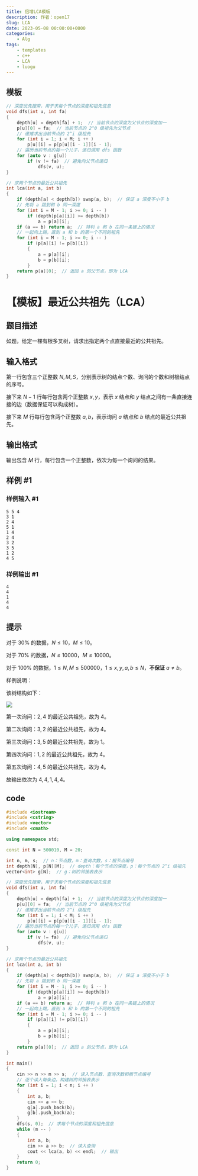 ```yaml
---
title: 倍增LCA模板
description: 作者：open17
slug: LCA
date: 2023-05-08 00:00:00+0000
categories:
    - Alg
tags:
    - templates
    - c++
    - LCA
    - luogu
---
```

## 模板
```cpp
// 深度优先搜索，用于求每个节点的深度和祖先信息
void dfs(int u, int fa)
{
    depth[u] = depth[fa] + 1;  // 当前节点的深度为父节点的深度加一
    p[u][0] = fa;  // 当前节点的 2^0 级祖先为父节点
    // 递推求出当前节点的 2^i 级祖先
    for (int i = 1; i < M; i ++ )
        p[u][i] = p[p[u][i - 1]][i - 1];
    // 遍历当前节点的每一个儿子，递归调用 dfs 函数
    for (auto v : g[u])
        if (v != fa)  // 避免向父节点递归
            dfs(v, u);
}

// 求两个节点的最近公共祖先
int lca(int a, int b)
{
    if (depth[a] < depth[b]) swap(a, b);  // 保证 a 深度不小于 b
    // 先将 a 跳到和 b 同一深度
    for (int i = M - 1; i >= 0; i -- )
        if (depth[p[a][i]] >= depth[b])
            a = p[a][i];
    if (a == b) return a;  // 特判 a 和 b 在同一条链上的情况
    // 一起向上跳，直到 a 和 b 的第一个不同的祖先
    for (int i = M - 1; i >= 0; i -- )
        if (p[a][i] != p[b][i])
        {
            a = p[a][i];
            b = p[b][i];
        }
    return p[a][0];  // 返回 a 的父节点，即为 LCA
}

```
# 【模板】最近公共祖先（LCA）

## 题目描述

如题，给定一棵有根多叉树，请求出指定两个点直接最近的公共祖先。

## 输入格式

第一行包含三个正整数 $N,M,S$，分别表示树的结点个数、询问的个数和树根结点的序号。

接下来 $N-1$ 行每行包含两个正整数 $x, y$，表示 $x$ 结点和 $y$ 结点之间有一条直接连接的边（数据保证可以构成树）。

接下来 $M$ 行每行包含两个正整数 $a, b$，表示询问 $a$ 结点和 $b$ 结点的最近公共祖先。

## 输出格式

输出包含 $M$ 行，每行包含一个正整数，依次为每一个询问的结果。

## 样例 #1

### 样例输入 #1

```
5 5 4
3 1
2 4
5 1
1 4
2 4
3 2
3 5
1 2
4 5
```

### 样例输出 #1

```
4
4
1
4
4
```

## 提示

对于 $30\%$ 的数据，$N\leq 10$，$M\leq 10$。

对于 $70\%$ 的数据，$N\leq 10000$，$M\leq 10000$。

对于 $100\%$ 的数据，$1 \leq N,M\leq 500000$，$1 \leq x, y,a ,b \leq N$，**不保证** $a \neq b$。


样例说明：

该树结构如下：

 ![](https://cdn.luogu.com.cn/upload/pic/2282.png) 

第一次询问：$2, 4$ 的最近公共祖先，故为 $4$。

第二次询问：$3, 2$ 的最近公共祖先，故为 $4$。

第三次询问：$3, 5$ 的最近公共祖先，故为 $1$。

第四次询问：$1, 2$ 的最近公共祖先，故为 $4$。

第五次询问：$4, 5$ 的最近公共祖先，故为 $4$。

故输出依次为 $4, 4, 1, 4, 4$。
## code
```cpp
#include <iostream>
#include <cstring>
#include <vector>
#include <cmath>

using namespace std;

const int N = 500010, M = 20;

int n, m, s;  // n：节点数，m：查询次数，s：根节点编号
int depth[N], p[N][M];  // depth：每个节点的深度，p：每个节点的 2^i 级祖先
vector<int> g[N];  // g：树的邻接表表示

// 深度优先搜索，用于求每个节点的深度和祖先信息
void dfs(int u, int fa)
{
    depth[u] = depth[fa] + 1;  // 当前节点的深度为父节点的深度加一
    p[u][0] = fa;  // 当前节点的 2^0 级祖先为父节点
    // 递推求出当前节点的 2^i 级祖先
    for (int i = 1; i < M; i ++ )
        p[u][i] = p[p[u][i - 1]][i - 1];
    // 遍历当前节点的每一个儿子，递归调用 dfs 函数
    for (auto v : g[u])
        if (v != fa)  // 避免向父节点递归
            dfs(v, u);
}

// 求两个节点的最近公共祖先
int lca(int a, int b)
{
    if (depth[a] < depth[b]) swap(a, b);  // 保证 a 深度不小于 b
    // 先将 a 跳到和 b 同一深度
    for (int i = M - 1; i >= 0; i -- )
        if (depth[p[a][i]] >= depth[b])
            a = p[a][i];
    if (a == b) return a;  // 特判 a 和 b 在同一条链上的情况
    // 一起向上跳，直到 a 和 b 的第一个不同的祖先
    for (int i = M - 1; i >= 0; i -- )
        if (p[a][i] != p[b][i])
        {
            a = p[a][i];
            b = p[b][i];
        }
    return p[a][0];  // 返回 a 的父节点，即为 LCA
}

int main()
{
    cin >> n >> m >> s;  // 读入节点数、查询次数和根节点编号
    // 逐个读入每条边，构建树的邻接表表示
    for (int i = 1; i < n; i ++ )
    {
        int a, b;
        cin >> a >> b;
        g[a].push_back(b);
        g[b].push_back(a);
    }
    dfs(s, 0);  // 求每个节点的深度和祖先信息
    while (m -- )
    {
        int a, b;
        cin >> a >> b;  // 读入查询
        cout << lca(a, b) << endl;  // 输出
    }
    return 0;
}
```